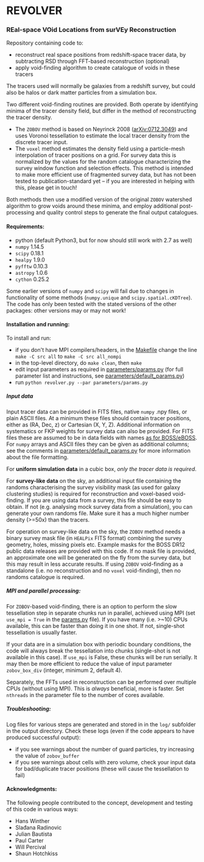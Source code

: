 # REVOLVER

### REal-space VOid Locations from surVEy Reconstruction

Repository containing code to:

   - reconstruct real space positions from redshift-space tracer data, by subtracting RSD through FFT-based
   reconstruction (optional)
   - apply void-finding algorithm to create catalogue of voids in these tracers

The tracers used will normally be galaxies from a redshift survey, but could also be halos or dark matter
particles from a simulation box.

Two different void-finding routines are provided. Both operate by identifying minima of the tracer density field, but
differ in the method of reconstructing the tracer density.    
   - The ```ZOBOV``` method is based on Neyrinck 2008 ([arXiv:0712.3049](https://arxiv.org/abs/0712.3049)) and uses
   Voronoi tessellation to estimate the local tracer density from the discrete tracer input.
   - The ```voxel``` method estimates the density field using a particle-mesh interpolation of tracer positions on a
   grid. For survey data this is normalized by the values for the random catalogue characterizing the survey window
   function and selection effects. This method is intended to make more efficient use of fragmented survey data, but
   has not been tested to publication-standard yet – if you are interested in helping with this, please get in touch!

Both methods then use a modified version of the original ```ZOBOV``` watershed algorithm to grow voids around these
minima, and employ additional post-processing and quality control steps to generate the final output catalogues.

#### Requirements:
   - python (default Python3, but for now should still work with 2.7 as well)
   - ```numpy``` 1.14.5
   - ```scipy``` 0.18.1
   - ```healpy``` 1.9.0
   - ```pyfftw``` 0.10.3
   - ```astropy``` 1.0.6
   - ```cython``` 0.25.2

Some earlier versions of ```numpy``` and ```scipy``` will fail due to changes in functionality of some methods
(```numpy.unique``` and ```scipy.spatial.cKDTree```). The code has only been tested with the stated versions of the
other packages: other versions may or may not work!

#### Installation and running:
To install and run:
   - if you don't have MPI compilers/headers, in the [Makefile](Makefile) change the line ```make -C src all``` to
   ```make -C src all_nompi```
   - in the top-level directory, do ```make clean```, then ```make```
   - edit input parameters as required in [parameters/params.py](parameters/params.py) (for full parameter list and
   instructions, see [parameters/default_params.py](parameters/default_params.py))
   - run ```python revolver.py --par parameters/params.py```

##### Input data
Input tracer data can be provided in FITS files, native ```numpy``` .npy files, or plain ASCII files. At a minimum
these files should contain tracer positions, either as (RA, Dec, z) or Cartesian (X, Y, Z). Additional information on
systematics or FKP weights for survey data can also be provided. For FITS files these are assumed to be in data fields
with names
[as for BOSS/eBOSS](https://data.sdss.org/datamodel/files/BOSS_LSS_REDUX/galaxy_DRX_SAMPLE_NS.html "SDSS Data Model").
For ```numpy``` arrays and ASCII files they can be given as additional columns;
see the comments in [parameters/default_params.py](parameters/default_params.py) for more information about the file formatting.

For **uniform simulation data** in a cubic box, *only the tracer data is required*.

For **survey-like data** on the sky, an additional input file containing the randoms characterising the survey
visibility mask (as used for galaxy clustering studies) is required for reconstruction and voxel-based void-finding. If
you are using data from a survey, this file should be easy to obtain. If not (e.g. analysing mock survey data from a
simulation), you can generate your own randoms file. Make sure it has a much higher number density (>=50x) than the
tracers.

For operation on survey-like data on the sky, the ```ZOBOV``` method needs a binary survey mask file (in ```HEALPix```
FITS format) combining the survey geometry, holes, missing pixels etc. Example masks for the BOSS DR12 public data
releases are provided with this code. If no mask file is provided, an approximate one will be generated on the fly from
the survey data, but this may result in less accurate results. If using ```ZOBOV``` void-finding as a standalone (i.e.
no reconstruction and no ```voxel``` void-finding), then no randoms catalogue is required.


##### MPI and parallel processing:
For ```ZOBOV```-based void-finding, there is an option to perform the slow tessellation step in
separate chunks run in parallel, achieved using MPI (set ```use_mpi = True``` in
the [params.py](parameters/params.py) file). If you have many (i.e. >~10) CPUs available, this can
be faster than doing it in one shot. If not, single-shot tessellation is usually faster.

If your data are in a simulation box with periodic boundary conditions, the code will always break the tessellation
into chunks (single-shot is not available in this case). If ```use_mpi``` is False, these chunks will be run serially.
It may then be more efficient to reduce the value of input parameter ```zobov_box_div``` (integer, minimum 2,
default 4).

Separately, the FFTs used in reconstruction can be performed over multiple CPUs (without using MPI). This is *always*
beneficial, more is faster. Set ```nthreads``` in the parameter file to the number of cores available.


##### Troubleshooting:
Log files for various steps are generated and stored in in the ```log/``` subfolder in the output directory. Check
these logs (even if the code appears to have produced successful output):
   - if you see warnings about the number of guard particles, try increasing the value of ```zobov_buffer```
   - if you see warnings about cells with zero volume, check your input data for bad/duplicate tracer positions (these
   will cause the tessellation to fail)


#### Acknowledgments:

The following people contributed to the concept, development and testing of this code in various ways:
   - Hans Winther
   - Slađana Radinovic
   - Julian Bautista
   - Paul Carter
   - Will Percival
   - Shaun Hotchkiss
